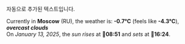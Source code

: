 
자동으로 추가된 텍스트입니다.

<!--START_SECTION:weather:moscow-->
Currently in **Moscow** (RU), the weather is: **-0.7°C** (feels like **-4.3°C**), ***overcast clouds***<br/>
On *January 13, 2025*, the *sun rises* at 🌅**08:51** and *sets* at 🌇**16:24**.
<!--END_SECTION:weather-->
